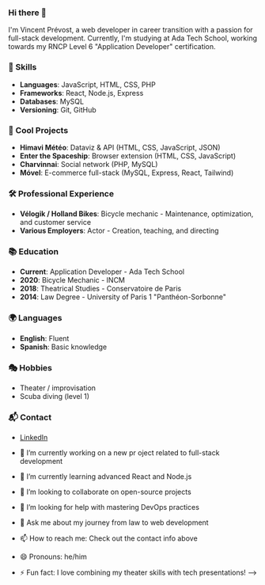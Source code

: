 ### Hi there 👋

I'm Vincent Prévost, a web developer in career transition with a passion for full-stack development. Currently, I'm studying at Ada Tech School, working towards my RNCP Level 6 "Application Developer" certification.

### 🎨 Skills
- **Languages**: JavaScript, HTML, CSS, PHP
- **Frameworks**: React, Node.js, Express
- **Databases**: MySQL
- **Versioning**: Git, GitHub

### 🔧 Cool Projects
- **Himavi Météo**: Dataviz & API (HTML, CSS, JavaScript, JSON)
- **Enter the Spaceship**: Browser extension (HTML, CSS, JavaScript)
- **Charvinnai**: Social network (PHP, MySQL)
- **Móvel**: E-commerce full-stack (MySQL, Express, React, Tailwind)

### 🛠 Professional Experience
- **Vélogik / Holland Bikes**: Bicycle mechanic - Maintenance, optimization, and customer service
- **Various Employers**: Actor - Creation, teaching, and directing

### 📚 Education
- **Current**: Application Developer - Ada Tech School
- **2020**: Bicycle Mechanic - INCM
- **2018**: Theatrical Studies - Conservatoire de Paris
- **2014**: Law Degree - University of Paris 1 "Panthéon-Sorbonne"

### 🌍 Languages
- **English**: Fluent
- **Spanish**: Basic knowledge

### 🎭 Hobbies
- Theater / improvisation
- Scuba diving (level 1)

### 📬 Contact
- [LinkedIn](https://www.linkedin.com/in/vincent-pr%C3%A9vost-0415b5125/)

- 🔭 I’m currently working on a new pr oject related to full-stack development
- 🌱 I’m currently learning advanced React and Node.js
- 👯 I’m looking to collaborate on open-source projects
- 🤔 I’m looking for help with mastering DevOps practices
- 💬 Ask me about my journey from law to web development
- 📫 How to reach me: Check out the contact info above
- 😄 Pronouns: he/him
- ⚡ Fun fact: I love combining my theater skills with tech presentations!
-->
